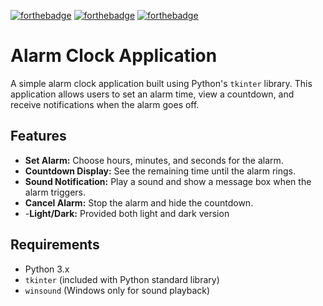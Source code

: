 [![forthebadge](https://forthebadge.com/images/badges/made-with-python.svg)](https://forthebadge.com) [![forthebadge](https://forthebadge.com/images/badges/code-written-by-chatgpt-ai-ftw.svg)](https://forthebadge.com) [![forthebadge](https://forthebadge.com/images/badges/built-with-love.svg)](https://forthebadge.com)

# Alarm Clock Application

A simple alarm clock application built using Python's `tkinter` library. This application allows users to set an alarm time, view a countdown, and receive notifications when the alarm goes off.

## Features

- **Set Alarm:** Choose hours, minutes, and seconds for the alarm.
- **Countdown Display:** See the remaining time until the alarm rings.
- **Sound Notification:** Play a sound and show a message box when the alarm triggers.
- **Cancel Alarm:** Stop the alarm and hide the countdown.
- -**Light/Dark:** Provided both light and dark version

## Requirements

- Python 3.x
- `tkinter` (included with Python standard library)
- `winsound` (Windows only for sound playback)
